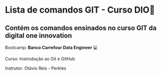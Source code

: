 # Lista de comandos GIT - Curso DIO:bookmark_tabs:

## Contém os comandos ensinados no curso GIT da digital one innovation


Bootcamp: **Banco Carrefour Data Engineer** :computer:

Curso: Instrodução ao Git e GitHub

Instrutor: Otávio Reis - Perkles
